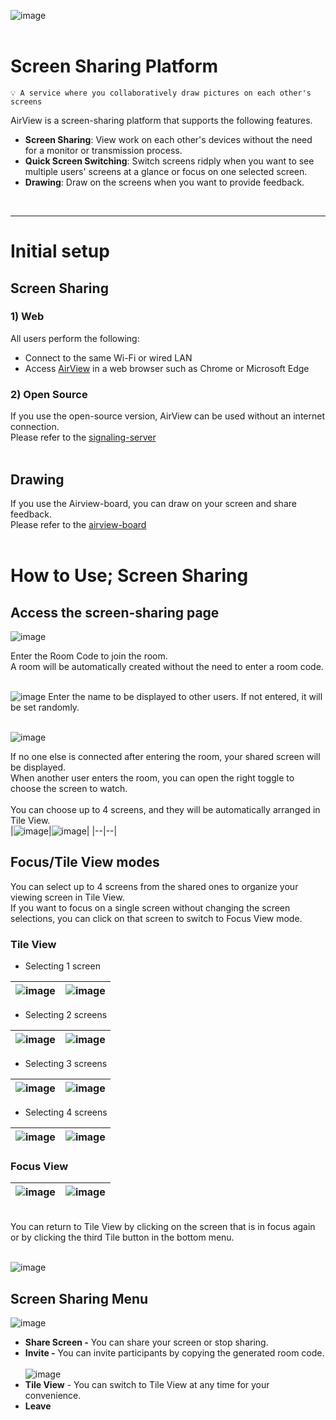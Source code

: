 ![image](https://github.com/TeleCAUm/airview-client/assets/83288181/7d4a9124-add6-461f-87e2-4114ec14fa07)<br/><br/>

# Screen Sharing Platform
    💡 A service where you collaboratively draw pictures on each other's screens


AirView is a screen-sharing platform that supports the following features.


- __Screen Sharing__: View work on each other's devices without the need for a monitor or transmission process.
- __Quick Screen Switching__: Switch screens ridply when you want to see multiple users' screens at a glance or focus on one selected screen.
- __Drawing__: Draw on the screens when you want to provide feedback.
<br/>

---

# Initial setup

## Screen Sharing

### 1) Web
All users perform the following:
- Connect to the same Wi-Fi or wired LAN
- Access [AirView](airview.nelify.app) in a web browser such as Chrome or Microsoft Edge

### 2) Open Source

If you use the open-source version, AirView can be used without an internet connection.<br/>
Please refer to the [signaling-server](https://github.com/TeleCAUm/signaling-server)
<br/><br/>


## Drawing

If you use the Airview-board, you can draw on your screen and share feedback.<br/>
Please refer to the [airview-board](https://github.com/TeleCAUm/airview-board)
<br/><br/>

# How to Use; Screen Sharing

## Access the screen-sharing page

![image](https://github.com/TeleCAUm/airview-client/assets/83288181/52c38596-e3d6-4ef3-b0f2-4936218f543a)


Enter the Room Code to join the room.<br/>
A room will be automatically created without the need to enter a room code.
<br/><br/>

![image](https://github.com/TeleCAUm/airview-client/assets/83288181/92f2b4ef-bcc3-4915-ae3b-ccff0dc8eac8)
Enter the name to be displayed to other users. If not entered, it will be set randomly.
<br/><br/>

![image](https://github.com/TeleCAUm/airview-client/assets/83288181/0f60ce9a-0ea6-4b3a-a117-2a8951c8e71a)


If no one else is connected after entering the room, your shared screen will be displayed.<br/>
When another user enters the room, you can open the right toggle to choose the screen to watch.
<br/><br/>
You can choose up to 4 screens, and they will be automatically arranged in Tile View.<br/>
|![image](https://github.com/TeleCAUm/airview-client/assets/83288181/dd9e706a-2367-4522-b123-bfeae225eda9)|![image](https://github.com/TeleCAUm/airview-client/assets/83288181/1ede1128-a976-4049-81a9-18870145af4b)|
|--|--|


## Focus/Tile View modes

You can select up to 4 screens from the shared ones to organize your viewing screen in Tile View.<br/>
If you want to focus on a single screen without changing the screen selections, you can click on that screen to switch to Focus View mode.
<br/>

### Tile View

- Selecting 1 screen<br/>

|![image](https://github.com/TeleCAUm/airview-client/assets/83288181/49144120-86fa-49b5-88f2-3f178599da56)|![image](https://github.com/TeleCAUm/airview-client/assets/83288181/18f3f154-cae1-46de-a253-f9c6c13986cb)|
|--|--|

- Selecting 2 screens<br/>

|![image](https://github.com/TeleCAUm/airview-client/assets/83288181/8e00d77e-5ec8-4398-99ce-fa49456aa6c7)|![image](https://github.com/TeleCAUm/airview-client/assets/83288181/b6323aa1-b084-46c0-a590-8d874179de28)|
|--|--|

- Selecting 3 screens<br/>

|![image](https://github.com/TeleCAUm/airview-client/assets/83288181/47a7685e-8303-4c51-b39d-577984fb4921)|![image](https://github.com/TeleCAUm/airview-client/assets/83288181/c361399b-2a0b-4f63-a1ba-7711fcb7df66)|
|--|--|

- Selecting 4 screens<br/>

|![image](https://github.com/TeleCAUm/airview-client/assets/83288181/1b1f97e1-3134-4a86-8ee2-d6e4cf174d6f)|![image](https://github.com/TeleCAUm/airview-client/assets/83288181/18259a54-32ba-4394-941d-3adb08a159e6)|
|--|--|



### Focus View
|![image](https://github.com/TeleCAUm/airview-client/assets/83288181/7d4a9124-add6-461f-87e2-4114ec14fa07)|![image](https://github.com/TeleCAUm/airview-client/assets/83288181/b23f17a2-f614-4d22-9909-461ad5bf0a6b)|
|--|--|
<br/>
You can return to Tile View by clicking on the screen that is in focus again or by clicking the third Tile button in the bottom menu.
<br/><br/>


![image](https://github.com/TeleCAUm/airview-client/assets/83288181/b0d415fb-5e64-486b-a511-870554b44914)



## Screen Sharing Menu

![image](https://github.com/TeleCAUm/airview-client/assets/83288181/eb64b765-b885-4037-8c6e-4b37c42dd555)


- **Share Screen -** You can share your screen or stop sharing.
- **Invite -** You can invite participants by copying the generated room code.<br/><br/>
![image](https://github.com/TeleCAUm/airview-client/assets/83288181/45b257fc-c70f-42df-91c7-1e3b1244c187)
- **Tile View** - You can switch to Tile View at any time for your convenience.
- **Leave**
